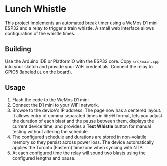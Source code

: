 # Lunch Whistle

This project implements an automated break timer using a WeMos D1 mini ESP32 and a relay to trigger a train whistle. A small web interface allows configuration of the whistle times.

## Building
Use the Arduino IDE or PlatformIO with the ESP32 core. Copy `src/main.cpp` into your sketch and provide your WiFi credentials. Connect the relay to GPIO5 (labeled `D1` on the board).

## Usage
1. Flash the code to the WeMos D1 mini.
2. Connect the D1 mini to your WiFi network.
3. Browse to the device's IP address. The page now has a centered layout. It allows entry of comma separated times in `HH:MM` format, lets you adjust the duration of each blast and the pause between them, displays the current device time, and provides a **Test Whistle** button for manual testing without altering the schedule.
4. The configured schedule and durations are stored in non-volatile memory so they persist across power loss. The device automatically applies the Toronto (Eastern) timezone when syncing with NTP.
5. At each configured time the relay will sound two blasts using the configured lengths and pause.
